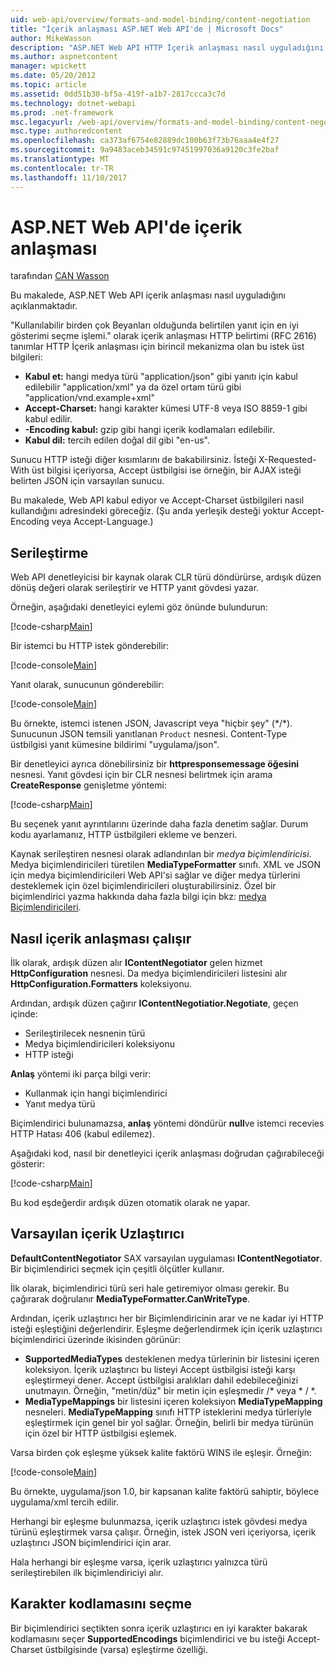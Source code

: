 ```yaml
---
uid: web-api/overview/formats-and-model-binding/content-negotiation
title: "İçerik anlaşması ASP.NET Web API'de | Microsoft Docs"
author: MikeWasson
description: "ASP.NET Web API HTTP İçerik anlaşması nasıl uyguladığını açıklar."
ms.author: aspnetcontent
manager: wpickett
ms.date: 05/20/2012
ms.topic: article
ms.assetid: 0dd51b30-bf5a-419f-a1b7-2817ccca3c7d
ms.technology: dotnet-webapi
ms.prod: .net-framework
msc.legacyurl: /web-api/overview/formats-and-model-binding/content-negotiation
msc.type: authoredcontent
ms.openlocfilehash: ca373af6754e82889dc100b63f73b76aaa4e4f27
ms.sourcegitcommit: 9a9483aceb34591c97451997036a9120c3fe2baf
ms.translationtype: MT
ms.contentlocale: tr-TR
ms.lasthandoff: 11/10/2017
---
```

<a name="content-negotiation-in-aspnet-web-api"></a>ASP.NET Web API'de içerik anlaşması
====================
tarafından [CAN Wasson](https://github.com/MikeWasson)

Bu makalede, ASP.NET Web API içerik anlaşması nasıl uyguladığını açıklanmaktadır.

"Kullanılabilir birden çok Beyanları olduğunda belirtilen yanıt için en iyi gösterimi seçme işlemi." olarak içerik anlaşması HTTP belirtimi (RFC 2616) tanımlar HTTP İçerik anlaşması için birincil mekanizma olan bu istek üst bilgileri:

- **Kabul et:** hangi medya türü "application/json" gibi yanıtı için kabul edilebilir "application/xml" ya da özel ortam türü gibi &quot;application/vnd.example+xml&quot;
- **Accept-Charset:** hangi karakter kümesi UTF-8 veya ISO 8859-1 gibi kabul edilir.
- **-Encoding kabul:** gzip gibi hangi içerik kodlamaları edilebilir.
- **Kabul dil:** tercih edilen doğal dil gibi "en-us".

Sunucu HTTP isteği diğer kısımlarını de bakabilirsiniz. İsteği X-Requested-With üst bilgisi içeriyorsa, Accept üstbilgisi ise örneğin, bir AJAX isteği belirten JSON için varsayılan sunucu.

Bu makalede, Web API kabul ediyor ve Accept-Charset üstbilgileri nasıl kullandığını adresindeki göreceğiz. (Şu anda yerleşik desteği yoktur Accept-Encoding veya Accept-Language.)

## <a name="serialization"></a>Serileştirme

Web API denetleyicisi bir kaynak olarak CLR türü döndürürse, ardışık düzen dönüş değeri olarak serileştirir ve HTTP yanıt gövdesi yazar.

Örneğin, aşağıdaki denetleyici eylemi göz önünde bulundurun:

[!code-csharp[Main](content-negotiation/samples/sample1.cs)]

Bir istemci bu HTTP istek gönderebilir:

[!code-console[Main](content-negotiation/samples/sample2.cmd)]

Yanıt olarak, sunucunun gönderebilir:

[!code-console[Main](content-negotiation/samples/sample3.cmd)]

Bu örnekte, istemci istenen JSON, Javascript veya "hiçbir şey" (\*/\*). Sunucunun JSON temsili yanıtlanan `Product` nesnesi. Content-Type üstbilgisi yanıt kümesine bildirimi &quot;uygulama/json&quot;.

Bir denetleyici ayrıca dönebilirsiniz bir **httpresponsemessage öğesini** nesnesi. Yanıt gövdesi için bir CLR nesnesi belirtmek için arama **CreateResponse** genişletme yöntemi:

[!code-csharp[Main](content-negotiation/samples/sample4.cs)]

Bu seçenek yanıt ayrıntılarını üzerinde daha fazla denetim sağlar. Durum kodu ayarlamanız, HTTP üstbilgileri ekleme ve benzeri.

Kaynak serileştiren nesnesi olarak adlandırılan bir *medya biçimlendiricisi*. Medya biçimlendiricileri türetilen **MediaTypeFormatter** sınıfı. XML ve JSON için medya biçimlendiricileri Web API'si sağlar ve diğer medya türlerini desteklemek için özel biçimlendiricileri oluşturabilirsiniz. Özel bir biçimlendirici yazma hakkında daha fazla bilgi için bkz: [medya Biçimlendiricileri](media-formatters.md).

## <a name="how-content-negotiation-works"></a>Nasıl içerik anlaşması çalışır

İlk olarak, ardışık düzen alır **IContentNegotiator** gelen hizmet **HttpConfiguration** nesnesi. Da medya biçimlendiricileri listesini alır **HttpConfiguration.Formatters** koleksiyonu.

Ardından, ardışık düzen çağırır **IContentNegotiatior.Negotiate**, geçen içinde:

- Serileştirilecek nesnenin türü
- Medya biçimlendiricileri koleksiyonu
- HTTP isteği

**Anlaş** yöntemi iki parça bilgi verir:

- Kullanmak için hangi biçimlendirici
- Yanıt medya türü

Biçimlendirici bulunamazsa, **anlaş** yöntemi döndürür **null**ve istemci recevies HTTP Hatası 406 (kabul edilemez).

Aşağıdaki kod, nasıl bir denetleyici içerik anlaşması doğrudan çağırabileceği gösterir:

[!code-csharp[Main](content-negotiation/samples/sample5.cs)]

Bu kod eşdeğerdir ardışık düzen otomatik olarak ne yapar.

## <a name="default-content-negotiator"></a>Varsayılan içerik Uzlaştırıcı

**DefaultContentNegotiator** SAX varsayılan uygulaması **IContentNegotiator**. Bir biçimlendirici seçmek için çeşitli ölçütler kullanır.

İlk olarak, biçimlendirici türü seri hale getiremiyor olması gerekir. Bu çağırarak doğrulanır **MediaTypeFormatter.CanWriteType**.

Ardından, içerik uzlaştırıcı her bir Biçimlendiricinin arar ve ne kadar iyi HTTP isteği eşleştiğini değerlendirir. Eşleşme değerlendirmek için içerik uzlaştırıcı biçimlendirici üzerinde ikisinden görünür:

- **SupportedMediaTypes** desteklenen medya türlerinin bir listesini içeren koleksiyon. İçerik uzlaştırıcı bu listeyi Accept üstbilgisi isteği karşı eşleştirmeyi dener. Accept üstbilgisi aralıkları dahil edebileceğinizi unutmayın. Örneğin, "metin/düz" bir metin için eşleşmedir /\* veya \* / \*.
- **MediaTypeMappings** bir listesini içeren koleksiyon **MediaTypeMapping** nesneleri. **MediaTypeMapping** sınıfı HTTP isteklerini medya türleriyle eşleştirmek için genel bir yol sağlar. Örneğin, belirli bir medya türünün için özel bir HTTP üstbilgisi eşlemek.

Varsa birden çok eşleşme yüksek kalite faktörü WINS ile eşleşir. Örneğin:

[!code-console[Main](content-negotiation/samples/sample6.cmd)]

Bu örnekte, uygulama/json 1.0, bir kapsanan kalite faktörü sahiptir, böylece uygulama/xml tercih edilir.

Herhangi bir eşleşme bulunmazsa, içerik uzlaştırıcı istek gövdesi medya türünü eşleştirmek varsa çalışır. Örneğin, istek JSON veri içeriyorsa, içerik uzlaştırıcı JSON biçimlendirici için arar.

Hala herhangi bir eşleşme varsa, içerik uzlaştırıcı yalnızca türü serileştirebilen ilk biçimlendiriciyi alır.

## <a name="selecting-a-character-encoding"></a>Karakter kodlamasını seçme

Bir biçimlendirici seçtikten sonra içerik uzlaştırıcı en iyi karakter bakarak kodlamasını seçer **SupportedEncodings** biçimlendirici ve bu isteği Accept-Charset üstbilgisinde (varsa) eşleştirme özelliği.

